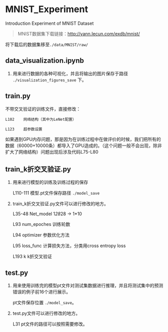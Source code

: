 # MNIST_Experiment
Introduction Experiment of MNIST Dataset

>MNIST数据集下载链接：http://yann.lecun.com/exdb/mnist/

将下载后的数据集移至`./data/MNIST/raw/`

## data_visualization.ipynb

1. 用来进行数据的各种可视化，并且将输出的图片保存于路径 `./visualization_figures_save` 下。

## train.py

不带交叉验证的训练文件，直接修改：

    L102    网络结构（其中为LeNet配置）
    
    L123    超参数设置

如果遇到GPU内存问题，那是因为在训练过程中在做评价的时候，我们把所有的数据（60000+10000条）都导入了GPU造成的。（这个问题一般不会出现，除非扩大了网络结构）问题出现后涉及代码L75-L80

## train_k折交叉验证.py

1. 用来进行模型的训练及训练过程的保存

   L110-111    模型.pt文件保存路径 `./model_save`

2. train_k折交叉验证.py文件可以进行修改的地方。

   L35-48      Net_model   1*28*28 -> 1*10
   
   L93         num_epoches 训练轮数
   
   L94         optimizer   参数优化方法
   
   L95         loss_func   计算损失方法，分类用cross entropy loss
   
   L193        k           k折交叉验证

## test.py

1. 用来使用训练完的模型pt文件对测试集数据进行推理，并且将测试集中的预测错误的例子前16个进行展示。

   pt文件保存位置 `./model_save`。


2. test.py文件可以进行修改的地方。

   L31     pt文件的路径可以按照需要修改。
